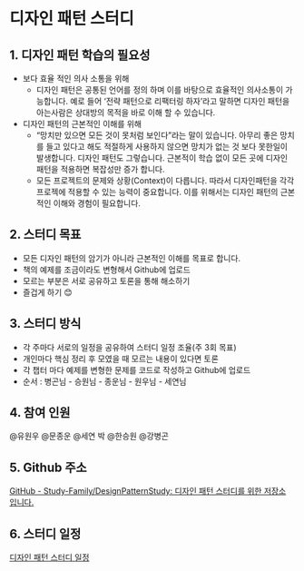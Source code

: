 # 디자인 패턴 스터디

## 1. 디자인 패턴 학습의 필요성

- 보다 효율 적인 의사 소통을 위해
    - 디자인 패턴은 공통된 언어를 정의 하며 이를 바탕으로 효율적인 의사소통이 가능합니다. 예로 들어 ‘전략 패턴으로 리팩터링 하자’라고 말하면 디자인 패턴을 아는사람은 상대방의 목적을 바로 이해 할 수 있습니다.
- 디자인 패턴의 근본적인 이해를 위해
    - “망치만 있으면 모든 것이 못처럼 보인다”라는 말이 있습니다. 아무리 좋은 망치를 들고 있다고 해도 적절하게 사용하지 않으면 망치가 없는 것 보다 못한일이 발생합니다. 디자인 패턴도 그렇습니다. 근본적이 학습 없이 모든 곳에 디자인 패턴을 적용하면 복잡성만 증가 합니다.
    - 모든 프로젝트의 문제와 상황(Context)이 다릅니다. 따라서 디자인패턴을 각각 프로젝에 적용할 수 있는 능력이 중요합니다. 이를 위해서는 디자인 패턴의 근본적인 이해와 경험이 필요합니다.

## 2. 스터디 목표

- 모든 디자인 패턴의 암기가 아니라 근본적인 이해를 목표로 합니다.
- 책의 예제를 조금이라도 변형해서 Github에 업로드
- 모르는 부분은 서로 공유하고 토론을 통해 해소하기
- 즐겁게 하기 😊

## 3. 스터디 방식

- 각 주마다 서로의 일정을 공유하여 스터디 일정 조율(주 3회 목표)
- 개인마다 핵심 정리 후 모였을 때 모르는 내용이 있다면 토론
- 각 챕터 마다 예제를 변형한 문제를 코드로 작성하고 Github에 업로드
- 순서 : 병곤님 - 승원님 - 종운님 - 원우님 - 세연님

## 4. 참여 인원

@유원우 @문종운 @세연 박 @한승원 @강병곤

## 5. Github 주소

[GitHub - Study-Family/DesignPatternStudy: 디자인 패턴 스터디를 위한 저장소 입니다.](https://github.com/Study-Family/DesignPatternStudy)

## 6. 스터디 일정

[디자인 패턴 스터디 일정](https://www.notion.so/398723e98cb24894a9746a493c8bf13d?pvs=21)
